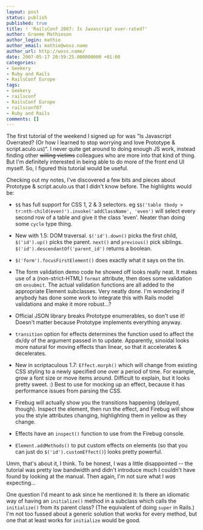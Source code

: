 ```yaml
---
layout: post
status: publish
published: true
title: ! 'RailsConf 2007: Is Javascript over-rated?'
author: Graeme Mathieson
author_login: mathie
author_email: mathie@woss.name
author_url: http://woss.name/
date: 2007-05-17 20:59:25.000000000 +01:00
categories:
- Geekery
- Ruby and Rails
- RailsConf Europe
tags:
- Geekery
- railsconf
- RailsConf Europe
- railsconf07
- Ruby and Rails
comments: []
---
```

The first tutorial of the weekend I signed up for was "Is Javascript Overrated? (Or how I learned to stop worrying and love Prototype & script.aculo.us)".  I never quite get around to doing enough JS work, instead finding other <del>willing victims</del> colleagues who are more into that kind of thing.  But I'm definitely interested in being able to do more of the front end UI myself.  So, I figured this tutorial would be useful.

Checking out my notes, I've discovered a few bits and pieces about Prototype & script.aculo.us that I didn't know before.  The highlights would be:

* `$$` has full support for CSS 1, 2 & 3 selectors. eg `$$('table tbody > tr:nth-child(even)').invoke('addClassName', 'even')` will select every second row of a table and give it the class 'even'. Neater than doing some `cycle` type thing.

* New with 1.5: DOM traversal. `$('id').down()` picks the first child, `$('id').up()` picks the parent. `next()` and `previous()` pick siblings. `$('id').descendantOf('parent_id')` returns a boolean.

* `$('form').focusFirstElement()` does exactly what it says on the tin.

* The form validation demo code he showed off looks really neat.  It makes use of a (non-strict-HTML) `format` attribute, then does some validation on `onsubmit`.  The actual validation functions are all added to the appropriate Element subclasses.  Very neatly done.  I'm wondering if anybody has done some work to integrate this with Rails model validations and make it more robust...?

* Official JSON library breaks Prototype enumerables, so don't use it! Doesn't matter because Prototype implements everything anyway.

* `transition` option for effects determines the function used to affect the dx/dy of the argument passed in to update. Apparently, sinoidal looks more natural for moving effects than linear, so that it accelerates & decelerates.

* New in scriptaculous 1.7: `Effect.morph()` which will change from existing CSS styling to a newly specified one over a period of time. For example, grow a font size or move items around. Difficult to explain, but it looks pretty sweet. :) Best to use for mocking up an effect, because it has performance issues from parsing the CSS.

* Firebug will actually show you the transitions happening (delayed, though). Inspect the element, then run the effect, and Firebug will show you the style attributes changing, highlighting them in yellow as they change.

* Effects have an `inspect()` function to use from the Firebug console.

* `Element.addMethods()` to put custom effects on elements (so that you can just do `$('id').customEffect()`) looks pretty powerful.

Umm, that's about it, I think.  To be honest, I was a little disappointed -- the tutorial was pretty low bandwidth and didn't introduce much I couldn't have found by looking at the manual.  Then again, I'm not sure what I *was* expecting...

One question I'd meant to ask since he mentioned it: Is there an idiomatic way of having an `initialize()` method in a subclass which calls the `initialize()` from its parent class? (The equivalent of doing `super` in Rails.)  I'm not too fussed about a generic solution that works for every method, but one that at least works for `initialize` would be good.
